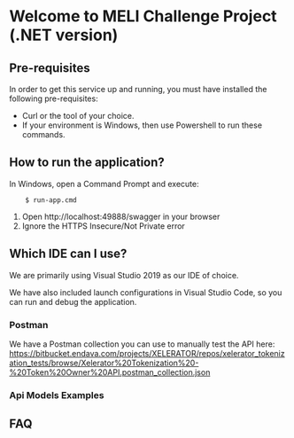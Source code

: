# Welcome to MELI Challenge Project (.NET version)

## Pre-requisites
In order to get this service up and running, you must have installed the following pre-requisites:
  - Curl or the tool of your choice.
  - If your environment is Windows, then use Powershell to run these commands.

## How to run the application?
In Windows, open a Command Prompt and execute:
```
    $ run-app.cmd
```
1. Open http://localhost:49888/swagger in your browser
2. Ignore the HTTPS Insecure/Not Private error

## Which IDE can I use?
We are primarily using Visual Studio 2019 as our IDE of choice.

We have also included launch configurations in Visual Studio Code, so you can run and debug the application.


### Postman
We have a Postman collection you can use to manually test the API here:
https://bitbucket.endava.com/projects/XELERATOR/repos/xelerator_tokenization_tests/browse/Xelerator%20Tokenization%20-%20Token%20Owner%20API.postman_collection.json

### Api Models Examples


## FAQ
